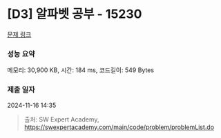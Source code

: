 # [D3] 알파벳 공부 - 15230 

[문제 링크](https://swexpertacademy.com/main/code/problem/problemDetail.do?contestProbId=AYLnMQT6vPADFATf) 

### 성능 요약

메모리: 30,900 KB, 시간: 184 ms, 코드길이: 549 Bytes

### 제출 일자

2024-11-16 14:35



> 출처: SW Expert Academy, https://swexpertacademy.com/main/code/problem/problemList.do